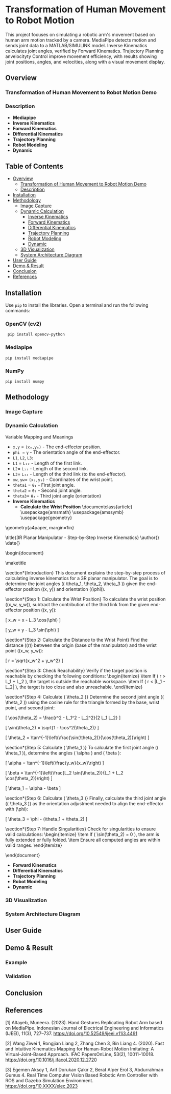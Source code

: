 # Transformation of Human Movement to Robot Motion
This project focuses on simulating a robotic arm's movement based on human arm motion tracked by a camera. MediaPipe detects motion and sends joint data to a MATLAB/SIMULINK model. Inverse Kinematics calculates joint angles, verified by Forward Kinematics. Trajectory Planning anvelocityty Control improve movement efficiency, with results showing joint positions, angles, and velocities, along with a visual movement display.
## Overview
### Transformation of Human Movement to Robot Motion Demo
### Description
- **Mediapipe**
- **Inverse Kinematics**
- **Forward Kinematics**
- **Differential Kinematics**
- **Trajectory Planning**
- **Robot Modeling**
- **Dynamic**
## Table of Contents

- [Overview](#overview)
   * [Transformation of Human Movement to Robot Motion Demo](#transformationofhumanmovementtorobotmotion)
   * [Description](#description)
- [Installation](#installation)
- [Methodology](#methodology)
   * [Image Capture](#imagecapture)
   * [Dynamic Calculation](#dynamiccalculation)
	   * [Inverse Kinematics](#dynamiccalculation)
	   * [Forward Kinematics](#dynamiccalculation)
	   * [Differential Kinematics](#dynamiccalculation)
	   * [Trajectory Planning](#dynamiccalculation)
	   * [Robot Modeling](#dynamiccalculation)
	   * [Dynamic](#dynamiccalculation)
   * [ 3D Visualization](#3dvisualization)
   * [ System Architecture Diagram](#systemarchitecturediagram)
- [User Guide](#userguide)
- [Demo & Result](#demo&result)
- [Conclusion](#conclusion)
- [References](#references)

## Installation
 Use `pip` to install the libraries. Open a terminal and run the following commands:
### OpenCV (cv2)
` pip install opencv-python`
### Mediapipe
`pip install mediapipe`
### NumPy
`pip install numpy`
##  Methodology
### Image Capture
### Dynamic Calculation

 Variable Mapping and Meanings
-   `x,y` = `(xₑ,yₑ)` - The end-effector position.
-   `phi `= `γ` - The orientation angle of the end-effector.
-   `L1`, `L2`, `L3`:
-   `L1` = `L₁₂` ​- Length of the first link.
-   `L2`= `L₂₃` - Length of the second link.
-   `L3`= `L₃₄` - Length of the third link (to the end-effector).
-   `xw`, `yw`= `(x₃,y₃)` - Coordinates of the wrist point.
-   `theta1` = `θ₁` - First joint angle.
-   `theta2` = `θ₂` - Second joint angle.
-   `theta3`= `θ₃​` - Third joint angle (orientation)
- **Inverse Kinematics**
   * **Calculate the Wrist Position** 
\documentclass{article}
\usepackage{amsmath}
\usepackage{amssymb}
\usepackage{geometry}

\geometry{a4paper, margin=1in}

\title{3R Planar Manipulator - Step-by-Step Inverse Kinematics}
\author{}
\date{}

\begin{document}

\maketitle

\section*{Introduction}
This document explains the step-by-step process of calculating inverse kinematics for a 3R planar manipulator. The goal is to determine the joint angles (\( \theta_1, \theta_2, \theta_3 \)) given the end-effector position (\(x, y\)) and orientation (\(\phi\)).

\section*{Step 1: Calculate the Wrist Position}
To calculate the wrist position (\(x_w, y_w\)), subtract the contribution of the third link from the given end-effector position (\(x, y\)):

\[
x_w = x - L_3 \cos(\phi)
\]

\[
y_w = y - L_3 \sin(\phi)
\]

\section*{Step 2: Calculate the Distance to the Wrist Point}
Find the distance (\(r\)) between the origin (base of the manipulator) and the wrist point (\(x_w, y_w\)):

\[
r = \sqrt{x_w^2 + y_w^2}
\]

\section*{Step 3: Check Reachability}
Verify if the target position is reachable by checking the following conditions:
\begin{itemize}
    \item If \( r > L_1 + L_2 \), the target is outside the reachable workspace.
    \item If \( r < |L_1 - L_2| \), the target is too close and also unreachable.
\end{itemize}

\section*{Step 4: Calculate \( \theta_2 \)}
Determine the second joint angle (\( \theta_2 \)) using the cosine rule for the triangle formed by the base, wrist point, and second joint:

\[
\cos(\theta_2) = \frac{r^2 - L_1^2 - L_2^2}{2 L_1 L_2}
\]

\[
\sin(\theta_2) = \sqrt{1 - \cos^2(\theta_2)}
\]

\[
\theta_2 = \tan^{-1}\left(\frac{\sin(\theta_2)}{\cos(\theta_2)}\right)
\]

\section*{Step 5: Calculate \( \theta_1 \)}
To calculate the first joint angle (\( \theta_1 \)), determine the angles \( \alpha \) and \( \beta \):

\[
\alpha = \tan^{-1}\left(\frac{y_w}{x_w}\right)
\]

\[
\beta = \tan^{-1}\left(\frac{L_2 \sin(\theta_2)}{L_1 + L_2 \cos(\theta_2)}\right)
\]

\[
\theta_1 = \alpha - \beta
\]

\section*{Step 6: Calculate \( \theta_3 \)}
Finally, calculate the third joint angle (\( \theta_3 \)) as the orientation adjustment needed to align the end-effector with \(\phi\):

\[
\theta_3 = \phi - (\theta_1 + \theta_2)
\]

\section*{Step 7: Handle Singularities}
Check for singularities to ensure valid calculations:
\begin{itemize}
    \item If \( \sin(\theta_2) = 0 \), the arm is fully extended or fully folded.
    \item Ensure all computed angles are within valid ranges.
\end{itemize}

\end{document}


- **Forward Kinematics**
- **Differential Kinematics**
- **Trajectory Planning**
- **Robot Modeling**
- **Dynamic**
### 3D Visualization
### System Architecture Diagram

## User Guide

## Demo & Result
### Example
### Validation

## Conclusion

## References
[1] Altayeb, Muneera. (2023). Hand Gestures Replicating Robot Arm based on MediaPipe. Indonesian Journal of Electrical Engineering and Informatics (IJEEI), 11(3), 727–737. https://doi.org/10.52549/ijeei.v11i3.4491

[2] Wang Ziwei  1, Rongjian Liang  2, Zhang Chen  3, Bin Liang  4. (2020). Fast and Intuitive Kinematics Mapping for Haman-Robot Motion Imitating: A Virtual-Joint-Based Approach. IFAC PapersOnLine, 53(2), 10011–10018. https://doi.org/10.1016/j.ifacol.2020.12.2720

[3] Egemen Aksoy  1, Arif Dorukan Çakır  2, Berat Alper Erol  3, Abdurrahman Gumus  4. Real Time Computer Vision Based Robotic Arm Controller with ROS and Gazebo Simulation Environment. https://doi.org/10.XXXX/elec.2023
